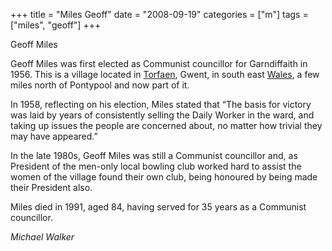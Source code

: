 +++
title = "Miles Geoff"
date = "2008-09-19"
categories = ["m"]
tags = ["miles", "geoff"]
+++

Geoff Miles

Geoff Miles was first elected as Communist councillor for Garndiffaith in 1956. This is a village located in [Torfaen](http://en.wikipedia.org/wiki/Torfaen "Torfaen"), Gwent, in south east [Wales](http://en.wikipedia.org/wiki/Wales "Wales"), a few miles north of Pontypool and now part of it.

In 1958, reflecting on his election, Miles stated that “The basis for victory was laid by years of consistently selling the Daily Worker in the ward, and taking up issues the people are concerned about, no matter how trivial they may have appeared.”

In the late 1980s, Geoff Miles was still a Communist councillor and, as President of the men-only local bowling club worked hard to assist the women of the village found their own club, being honoured by being made their President also.

Miles died in 1991, aged 84, having served for 35 years as a Communist councillor.

_Michael Walker_
